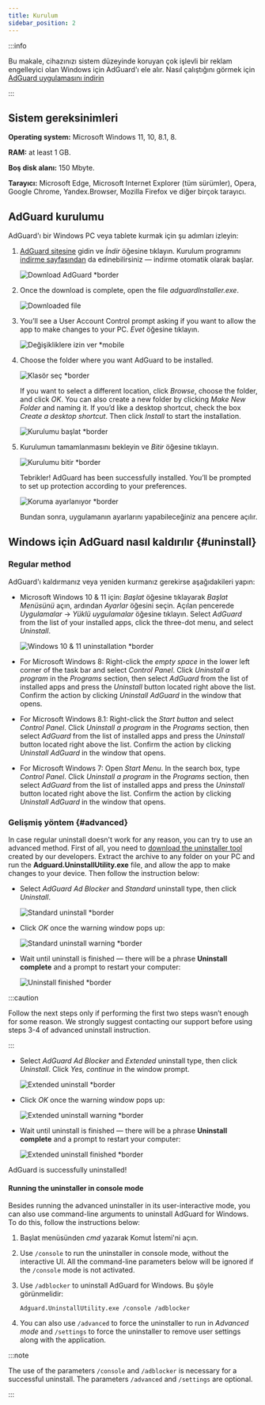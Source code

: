 ```yaml
---
title: Kurulum
sidebar_position: 2
---
```


:::info

Bu makale, cihazınızı sistem düzeyinde koruyan çok işlevli bir reklam engelleyici olan Windows için AdGuard'ı ele alır. Nasıl çalıştığını görmek için [AdGuard uygulamasını indirin](https://agrd.io/download-kb-adblock)

:::

## Sistem gereksinimleri

**Operating system:** Microsoft Windows 11, 10, 8.1, 8.

**RAM:** at least 1 GB.

**Boş disk alanı:** 150 Mbyte.

**Tarayıcı:** Microsoft Edge, Microsoft Internet Explorer (tüm sürümler), Opera, Google Chrome, Yandex.Browser, Mozilla Firefox ve diğer birçok tarayıcı.

## AdGuard kurulumu

AdGuard'ı bir Windows PC veya tablete kurmak için şu adımları izleyin:

1. [AdGuard sitesine](http://adguard.com) gidin ve *İndir* öğesine tıklayın. Kurulum programını [indirme sayfasından](https://adguard.com/download.html?auto=1) da edinebilirsiniz — indirme otomatik olarak başlar.

   ![Download AdGuard *border](https://cdn.adtidy.org/content/kb/ad_blocker/windows/installation/installation_new/website_en.png)

2. Once the download is complete, open the file *adguardInstaller.exe*.

   ![Downloaded file](https://cdn.adtidy.org/content/kb/ad_blocker/windows/installation/installation_new/download_en.png)

3. You’ll see a User Account Control prompt asking if you want to allow the app to make changes to your PC. *Evet* öğesine tıklayın.

   ![Değişikliklere izin ver *mobile](https://cdn.adtidy.org/content/kb/ad_blocker/windows/installation/allow-changes.png)

4. Choose the folder where you want AdGuard to be installed.

   ![Klasör seç *border](https://cdn.adtidy.org/content/kb/ad_blocker/windows/installation/installation_new/installer1_en.png)

   If you want to select a different location, click *Browse*, choose the folder, and click *OK*. You can also create a new folder by clicking *Make New Folder* and naming it. If you’d like a desktop shortcut, check the box *Create a desktop shortcut*. Then click *Install* to start the installation.

   ![Kurulumu başlat *border](https://cdn.adtidy.org/content/kb/ad_blocker/windows/installation/installation_new/installer2_en.png)

5. Kurulumun tamamlanmasını bekleyin ve *Bitir* öğesine tıklayın.

   ![Kurulumu bitir *border](https://cdn.adtidy.org/content/kb/ad_blocker/windows/installation/installation_new/installer3_en.png)

   Tebrikler! AdGuard has been successfully installed. You’ll be prompted to set up protection according to your preferences.

   ![Koruma ayarlanıyor *border](https://cdn.adtidy.org/content/kb/ad_blocker/windows/installation/installation_new/setting_up_protection_en.png)

   Bundan sonra, uygulamanın ayarlarını yapabileceğiniz ana pencere açılır.

## Windows için AdGuard nasıl kaldırılır {#uninstall}

### Regular method

AdGuard'ı kaldırmanız veya yeniden kurmanız gerekirse aşağıdakileri yapın:

- Microsoft Windows 10 & 11 için: *Başlat* öğesine tıklayarak *Başlat Menüsünü* açın, ardından *Ayarlar* öğesini seçin. Açılan pencerede *Uygulamalar* → *Yüklü uygulamalar* öğesine tıklayın. Select *AdGuard* from the list of your installed apps, click the three-dot menu, and select *Uninstall*.

   ![Windows 10 & 11 uninstallation *border](https://cdn.adtidy.org/content/kb/ad_blocker/windows/installation/installation_new/win11_uninstall_adguard.png)

- For Microsoft Windows 8: Right-click the *empty space* in the lower left corner of the task bar and select *Control Panel*. Click *Uninstall a program* in the *Programs* section, then select *AdGuard* from the list of installed apps and press the *Uninstall* button located right above the list. Confirm the action by clicking *Uninstall AdGuard* in the window that opens.

- For Microsoft Windows 8.1: Right-click the *Start button* and select *Control Panel*. Click *Uninstall a program* in the *Programs* section, then select *AdGuard* from the list of installed apps and press the *Uninstall* button located right above the list. Confirm the action by clicking *Uninstall AdGuard* in the window that opens.

- For Microsoft Windows 7: Open *Start Menu*. In the search box, type *Control Panel*. Click *Uninstall a program* in the *Programs* section, then select *AdGuard* from the list of installed apps and press the *Uninstall* button located right above the list. Confirm the action by clicking *Uninstall AdGuard* in the window that opens.

### Gelişmiş yöntem {#advanced}

In case regular uninstall doesn't work for any reason, you can try to use an advanced method. First of all, you need to [download the uninstaller tool](https://static.adtidy.org/windows/uninstaller/uninstal_utility.zip) created by our developers. Extract the archive to any folder on your PC and run the **Adguard.UninstallUtility.exe** file, and allow the app to make changes to your device. Then follow the instruction below:

- Select *AdGuard Ad Blocker* and *Standard* uninstall type, then click *Uninstall*.

   ![Standard uninstall *border](https://cdn.adtidy.org/content/kb/ad_blocker/windows/installation/ab_standard.jpg)

- Click *OK* once the warning window pops up:

   ![Standard uninstall warning *border](https://cdn.adtidy.org/content/kb/ad_blocker/windows/installation/ab_extended_warning.jpg)

- Wait until uninstall is finished — there will be a phrase **Uninstall complete** and a prompt to restart your computer:

   ![Uninstall finished *border](https://cdn.adtidy.org/content/kb/ad_blocker/windows/installation/ab_standard_complete.jpg)

:::caution

Follow the next steps only if performing the first two steps wasn’t enough for some reason. We strongly suggest contacting our support before using steps 3-4 of advanced uninstall instruction.

:::

- Select *AdGuard Ad Blocker* and *Extended* uninstall type, then click *Uninstall*. Click *Yes, continue* in the window prompt.

   ![Extended uninstall *border](https://cdn.adtidy.org/content/kb/ad_blocker/windows/installation/ab_extended.jpg)

- Click *OK* once the warning window pops up:

   ![Extended uninstall warning *border](https://cdn.adtidy.org/content/kb/ad_blocker/windows/installation/ab_extended_warning.jpg)

- Wait until uninstall is finished — there will be a phrase **Uninstall complete** and a prompt to restart your computer:

   ![Extended uninstall finished *border](https://cdn.adtidy.org/content/kb/ad_blocker/windows/installation/ab_extended_complete.jpg)

AdGuard is successfully uninstalled!

#### Running the uninstaller in console mode

Besides running the advanced uninstaller in its user-interactive mode, you can also use command-line arguments to uninstall AdGuard for Windows. To do this, follow the instructions below:

1. Başlat menüsünden *cmd* yazarak Komut İstemi'ni açın.
2. Use `/console` to run the uninstaller in console mode, without the interactive UI. All the command-line parameters below will be ignored if the `/console` mode is not activated.
3. Use `/adblocker` to uninstall AdGuard for Windows. Bu şöyle görünmelidir:

   `Adguard.UninstallUtility.exe /console /adblocker`

4. You can also use `/advanced` to force the uninstaller to run in *Advanced mode* and `/settings` to force the uninstaller to remove user settings along with the application.

:::note

The use of the parameters `/console` and `/adblocker` is necessary for a successful uninstall. The parameters `/advanced` and `/settings` are optional.

:::
